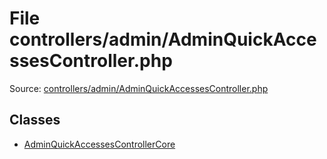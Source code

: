 File controllers/admin/AdminQuickAccessesController.php
=========

Source: [controllers/admin/AdminQuickAccessesController.php](https://github.com/PrestaShop/PrestaShop/blob/1.5.4.1/controllers/admin/AdminQuickAccessesController.php)


Classes
-------

* [AdminQuickAccessesControllerCore](class.AdminQuickAccessesControllerCore.md)

